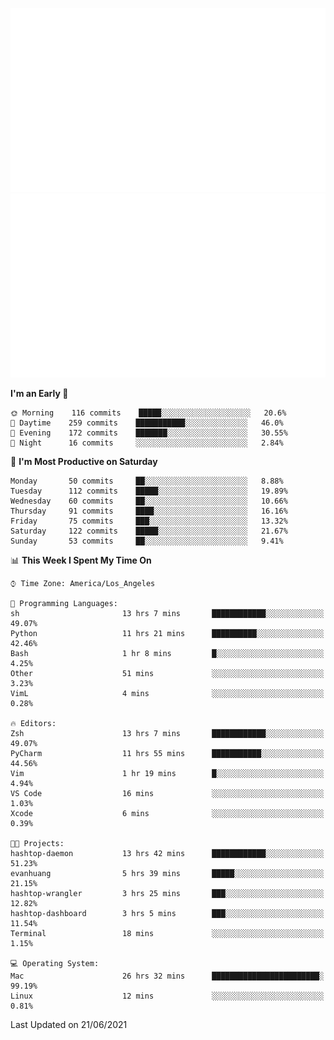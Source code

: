 <a href="https://github.com/jstrieb/github-stats">
 
![](https://github.com/evanhuang117/github-stats/blob/master/generated/overview.svg)
![](https://github.com/evanhuang117/github-stats/blob/master/generated/languages.svg)

</a>

<!--START_SECTION:waka-->
**I'm an Early 🐤** 

```text
🌞 Morning    116 commits    █████░░░░░░░░░░░░░░░░░░░░   20.6% 
🌆 Daytime    259 commits    ███████████░░░░░░░░░░░░░░   46.0% 
🌃 Evening    172 commits    ███████░░░░░░░░░░░░░░░░░░   30.55% 
🌙 Night      16 commits     ░░░░░░░░░░░░░░░░░░░░░░░░░   2.84%

```
📅 **I'm Most Productive on Saturday** 

```text
Monday       50 commits     ██░░░░░░░░░░░░░░░░░░░░░░░   8.88% 
Tuesday      112 commits    █████░░░░░░░░░░░░░░░░░░░░   19.89% 
Wednesday    60 commits     ██░░░░░░░░░░░░░░░░░░░░░░░   10.66% 
Thursday     91 commits     ████░░░░░░░░░░░░░░░░░░░░░   16.16% 
Friday       75 commits     ███░░░░░░░░░░░░░░░░░░░░░░   13.32% 
Saturday     122 commits    █████░░░░░░░░░░░░░░░░░░░░   21.67% 
Sunday       53 commits     ██░░░░░░░░░░░░░░░░░░░░░░░   9.41%

```


📊 **This Week I Spent My Time On** 

```text
⌚︎ Time Zone: America/Los_Angeles

💬 Programming Languages: 
sh                       13 hrs 7 mins       ████████████░░░░░░░░░░░░░   49.07% 
Python                   11 hrs 21 mins      ██████████░░░░░░░░░░░░░░░   42.46% 
Bash                     1 hr 8 mins         █░░░░░░░░░░░░░░░░░░░░░░░░   4.25% 
Other                    51 mins             ░░░░░░░░░░░░░░░░░░░░░░░░░   3.23% 
VimL                     4 mins              ░░░░░░░░░░░░░░░░░░░░░░░░░   0.28%

🔥 Editors: 
Zsh                      13 hrs 7 mins       ████████████░░░░░░░░░░░░░   49.07% 
PyCharm                  11 hrs 55 mins      ███████████░░░░░░░░░░░░░░   44.56% 
Vim                      1 hr 19 mins        █░░░░░░░░░░░░░░░░░░░░░░░░   4.94% 
VS Code                  16 mins             ░░░░░░░░░░░░░░░░░░░░░░░░░   1.03% 
Xcode                    6 mins              ░░░░░░░░░░░░░░░░░░░░░░░░░   0.39%

🐱‍💻 Projects: 
hashtop-daemon           13 hrs 42 mins      ████████████░░░░░░░░░░░░░   51.23% 
evanhuang                5 hrs 39 mins       █████░░░░░░░░░░░░░░░░░░░░   21.15% 
hashtop-wrangler         3 hrs 25 mins       ███░░░░░░░░░░░░░░░░░░░░░░   12.82% 
hashtop-dashboard        3 hrs 5 mins        ███░░░░░░░░░░░░░░░░░░░░░░   11.54% 
Terminal                 18 mins             ░░░░░░░░░░░░░░░░░░░░░░░░░   1.15%

💻 Operating System: 
Mac                      26 hrs 32 mins      ████████████████████████░   99.19% 
Linux                    12 mins             ░░░░░░░░░░░░░░░░░░░░░░░░░   0.81%

```


 Last Updated on 21/06/2021
<!--END_SECTION:waka-->
